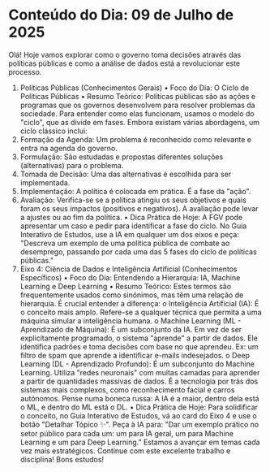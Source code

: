﻿# Conteúdo do Dia: 09 de Julho de 2025
Olá! Hoje vamos explorar como o governo toma decisões através das políticas públicas e como a análise de dados está a revolucionar este processo.
1. Políticas Públicas (Conhecimentos Gerais)
•	Foco do Dia: O Ciclo de Políticas Públicas
•	Resumo Teórico: Políticas públicas são as ações e programas que os governos desenvolvem para resolver problemas da sociedade. Para entender como elas funcionam, usamos o modelo do "ciclo", que as divide em fases. Embora existam várias abordagens, um ciclo clássico inclui:
1.	Formação da Agenda: Um problema é reconhecido como relevante e entra na agenda do governo.
2.	Formulação: São estudadas e propostas diferentes soluções (alternativas) para o problema.
3.	Tomada de Decisão: Uma das alternativas é escolhida para ser implementada.
4.	Implementação: A política é colocada em prática. É a fase da "ação".
5.	Avaliação: Verifica-se se a política atingiu os seus objetivos e quais foram os seus impactos (positivos e negativos). A avaliação pode levar a ajustes ou ao fim da política.
•	Dica Prática de Hoje: A FGV pode apresentar um caso e pedir para identificar a fase do ciclo. No Guia Interativo de Estudos, use a IA em qualquer um dos eixos e peça: "Descreva um exemplo de uma política pública de combate ao desemprego, passando por cada uma das 5 fases do ciclo de políticas públicas."
2. Eixo 4: Ciência de Dados e Inteligência Artificial (Conhecimentos Específicos)
•	Foco do Dia: Entendendo a Hierarquia: IA, Machine Learning e Deep Learning
•	Resumo Teórico: Estes termos são frequentemente usados como sinónimos, mas têm uma relação de hierarquia. É crucial entender a diferença:
o	Inteligência Artificial (IA): É o conceito mais amplo. Refere-se a qualquer técnica que permita a uma máquina simular a inteligência humana.
o	Machine Learning (ML - Aprendizado de Máquina): É um subconjunto da IA. Em vez de ser explicitamente programado, o sistema "aprende" a partir de dados. Ele identifica padrões e toma decisões com base no que aprendeu. Ex: um filtro de spam que aprende a identificar e-mails indesejados.
o	Deep Learning (DL - Aprendizado Profundo): É um subconjunto do Machine Learning. Utiliza "redes neuronais" com muitas camadas para aprender a partir de quantidades massivas de dados. É a tecnologia por trás dos sistemas mais complexos, como reconhecimento facial e carros autónomos.
Pense numa boneca russa: A IA é a maior, dentro dela está o ML, e dentro do ML está o DL.
•	Dica Prática de Hoje: Para solidificar o conceito, no Guia Interativo de Estudos, vá ao card do Eixo 4 e use o botão "Detalhar Tópico ✨". Peça à IA para: "Dar um exemplo prático no setor público para cada um: um para IA geral, um para Machine Learning e um para Deep Learning."
Estamos a avançar em temas cada vez mais estratégicos. Continue com este excelente trabalho e disciplina!
Bons estudos!

